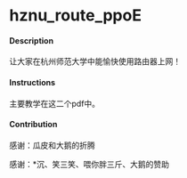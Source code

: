# hznu_route_ppoE

#### Description

让大家在杭州师范大学中能愉快使用路由器上网！

#### Instructions

主要教学在这二个pdf中。

#### Contribution

感谢：瓜皮和大鹅的折腾

感谢：*沉、笑三笑、喂你胖三斤、大鹅的赞助
